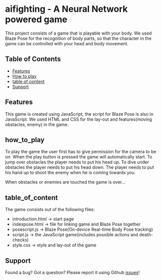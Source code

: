 # aifighting - A Neural Network powered game

This project consists of a game that is playable with your body.
We used Blaze Pose for the recognition of body parts, so that the character
in the game can be controlled with your head and body movement.


## Table of Contents

- [Features](#features)
- [How to play](#how_to_play)
- [table of content](#table_of_content)
- [Support](#support)


## Features

This game is created using JavaScript, the script for Blaze Pose is also in JavaScript.
We used HTML and CSS for the lay-out and features(moving obstacles, enemy) in the game.


## how_to_play

To play the game the user first has to give permission for the camera to be on. When the play button
is pressed the game will automatically start. To jump over obstacles the player needs to put his head up.
To dive under obstacles the player needs to put his head down. The player needs to put his hand up to
shoot the enemy when he is coming towards you.

When obstacles or enemies are touched the game is over...


## table_of_content

The game consists out of the following files:
- introduction.html -> start page
- indexpose.html -> file for linking game and Blaze Pose together
- posescript.js -> Blaze Pose(On-device Real-time Body Pose tracking)
- script.js -> the JavaScript game(includes possible actions and death-checks)
- style.css -> style and lay-out of the game


## Support

Found a bug? Got a question? Please report it using Github
[issues](https://github.com/basdeboer123/aifighting/issues)!

